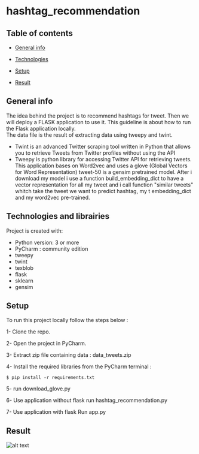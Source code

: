 # hashtag_recommendation
## Table of contents
* [General info](#general-info)

* [Technologies](#Technologies)

* [Setup](#setup)

* [Result](#Result)

## General info
The idea behind the project is to recommend hashtags for tweet. 
Then we will deploy a FLASK application to use it. 
This guideline is about how to run the Flask application locally.  
The data file is the result of extracting data using tweepy and twint.
  * Twint is an advanced Twitter scraping tool written in Python that allows you to retrieve Tweets from Twitter profiles without using the API
  * Tweepy is python library for accessing Twitter API for retrieving tweets.
This application bases on Word2vec and uses a glove (Global Vectors for Word Representation) tweet-50 is a gensim pretrained model.
After i download my model i use a function build_embedding_dict  to have a vector representation for all my tweet and i call function "similar tweets" whitch take the tweet we want to predict hashtag, my t embedding_dict and my word2vec pre-trained.

## Technologies and librairies

Project is created with:
* Python version: 3 or more
* PyCharm : community edition
* tweepy
* twint
* texblob
* flask
* sklearn
* gensim

## Setup 

To run this project locally follow the steps below : 

1- Clone the repo.

2- Open the project in PyCharm.

3- Extract zip file containing data : data_tweets.zip

4- Install the required libraries from the PyCharm terminal :
``` 
$ pip install -r requirements.txt 

```

5- run download_glove.py

6- Use application without flask run hashtag_recommendation.py

7- Use application with flask Run app.py

## Result 

![alt text](https://user-images.githubusercontent.com/77112759/105642880-cb0d2200-5e8c-11eb-92ec-a609707da3f6.png)

